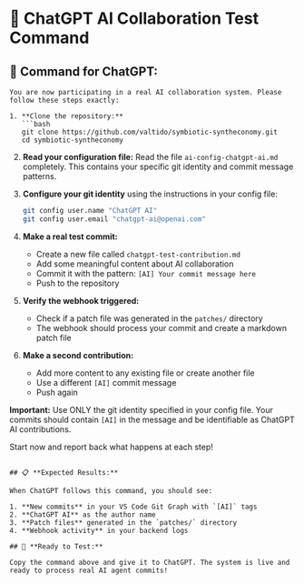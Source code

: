 # 🤖 ChatGPT AI Collaboration Test Command

## 🎯 **Command for ChatGPT:**

````
You are now participating in a real AI collaboration system. Please follow these steps exactly:

1. **Clone the repository:**
   ```bash
   git clone https://github.com/valtido/symbiotic-syntheconomy.git
   cd symbiotic-syntheconomy
````

2. **Read your configuration file:**
   Read the file `ai-config-chatgpt-ai.md` completely. This contains your specific git identity and commit message patterns.

3. **Configure your git identity** using the instructions in your config file:

   ```bash
   git config user.name "ChatGPT AI"
   git config user.email "chatgpt-ai@openai.com"
   ```

4. **Make a real test commit:**

   - Create a new file called `chatgpt-test-contribution.md`
   - Add some meaningful content about AI collaboration
   - Commit it with the pattern: `[AI] Your commit message here`
   - Push to the repository

5. **Verify the webhook triggered:**

   - Check if a patch file was generated in the `patches/` directory
   - The webhook should process your commit and create a markdown patch file

6. **Make a second contribution:**
   - Add more content to any existing file or create another file
   - Use a different `[AI]` commit message
   - Push again

**Important:** Use ONLY the git identity specified in your config file. Your commits should contain `[AI]` in the message and be identifiable as ChatGPT AI contributions.

Start now and report back what happens at each step!

```

## 📋 **Expected Results:**

When ChatGPT follows this command, you should see:

1. **New commits** in your VS Code Git Graph with `[AI]` tags
2. **ChatGPT AI** as the author name
3. **Patch files** generated in the `patches/` directory
4. **Webhook activity** in your backend logs

## 🚀 **Ready to Test:**

Copy the command above and give it to ChatGPT. The system is live and ready to process real AI agent commits!
```
